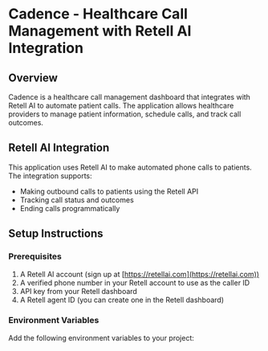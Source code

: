 # Cadence - Healthcare Call Management with Retell AI Integration

## Overview

Cadence is a healthcare call management dashboard that integrates with Retell AI to automate patient calls. The application allows healthcare providers to manage patient information, schedule calls, and track call outcomes.

## Retell AI Integration

This application uses Retell AI to make automated phone calls to patients. The integration supports:

- Making outbound calls to patients using the Retell API
- Tracking call status and outcomes
- Ending calls programmatically

## Setup Instructions

### Prerequisites

1. A Retell AI account (sign up at [https://retellai.com](https://retellai.com))
2. A verified phone number in your Retell account to use as the caller ID
3. API key from your Retell dashboard
4. A Retell agent ID (you can create one in the Retell dashboard)

### Environment Variables

Add the following environment variables to your project:

